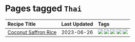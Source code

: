 # Pages tagged `Thai`

|Recipe Title|Last Updated|Tags
|:---|:---|:---|
|[Coconut Saffron Rice](../recipes/coconutsaffronrice.md)|2023-06-26|[![](https://img.shields.io/badge/tag-Thai-8ce73b)](../tags/Thai.md) [![](https://img.shields.io/badge/tag-expensive-8344b1)](../tags/expensive.md) [![](https://img.shields.io/badge/tag-rice-28ab17)](../tags/rice.md) [![](https://img.shields.io/badge/tag-sides-10cdd6)](../tags/sides.md) [![](https://img.shields.io/badge/tag-stovetop-3a4f8e)](../tags/stovetop.md)|